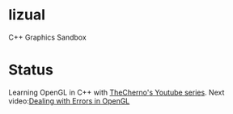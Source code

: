# lizual
C++ Graphics Sandbox

# Status
Learning OpenGL in C++ with [TheCherno's Youtube series](https://www.youtube.com/playlist?list=PLlrATfBNZ98foTJPJ_Ev03o2oq3-GGOS2).
Next video:[Dealing with Errors in OpenGL](https://www.youtube.com/watch?v=FBbPWSOQ0-w&list=PLlrATfBNZ98foTJPJ_Ev03o2oq3-GGOS2&index=10)